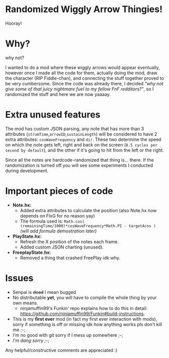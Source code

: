 # Randomized Wiggly Arrow Thingies!

Hooray!

# Why?
why not?

I wanted to do a mod where these wiggly arrows would appear eventually, however once I made all the code for them, actually doing the mod, draw the character (RIP Fiddle-chan), and connecting the stuff together proved to be very cumbersome. Since the code was already there, I decided *"why not give some of that juicy nightmare fuel to my fellow FnF redditors?"*, so I randomized the stuff and here we are now yaaaay.

# Extra unused features

The mod has custom JSON parsing, any note that has more than 3 attributes (`strumTime`,`arrowID`,`sustainLength`) will be considered to have 2 extra attributes: `cosWaveFrequency` and `dir`. These two determine the speed on which the note gets left, right and back on the screen (`0.5 cycles per second by default`), and the other if it's going to hit from the left or the right.

Since all the notes are hardcode-randomized that thing is... there. If the randomization is turned off you will see some experiments I conducted during development.

# Important pieces of code
* **Note.hx:**
  * Added extra attributes to calculate the position (also Note.hx now depends on FlxG for no reason yay)
  * The formula used is: `Math.cos( (remainingTime/1000)*cosWaveFrequency*Math.PI - targetAcos )` *(will add formula demostration later)*
* **PlayState.hx:**
  * Refresh the X position of the notes each frame.
  * Added custom JSON charting (unused).
* **FreeplayState.hx:**
  * Removed a thing that crashed FreePlay idk why.

# Issues
* Senpai is ~~dead~~ I mean bugged
* No distributable **yet**, you will have to compile the whole thing by your own means.
  * ninjamuffin99's Funkin' repo explains how to do this in detail: <https://github.com/ninjamuffin99/Funkin#build-instructions>.
* This is my **first ever** mod (in fact my first ever interaction with mods), sorry if something is off or missing idk how anything works pls don't kill me ;-;.
* I'm no good with git sorry if I mess up somewhere ;-;
* *I'm dang sorry ;-;*

Any helpful/constructive comments are appreciated :)